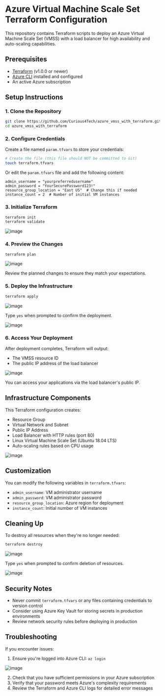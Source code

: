 # Azure Virtual Machine Scale Set Terraform Configuration

This repository contains Terraform scripts to deploy an Azure Virtual Machine Scale Set (VMSS) with a load balancer for high availability and auto-scaling capabilities.

## Prerequisites

- [Terraform](https://www.terraform.io/downloads.html) (v1.0.0 or newer)
- [Azure CLI](https://docs.microsoft.com/en-us/cli/azure/install-azure-cli) installed and configured
- An active Azure subscription

## Setup Instructions

### 1. Clone the Repository

```bash
git clone https://github.com/Curious4Tech/azure_vmss_with_terraform.git
cd azure_vmss_with_terraform
```

### 2. Configure Credentials

Create a file named `param.tfvars` to store your credentials:

```bash
# Create the file (this file should NOT be committed to Git)
touch terraform.tfvars
```

Or edit the `param.tfvars` file and add the following content:

```hcl
admin_username = "yourpreferredusername"
admin_password = "YourSecurePassword123!"
resource_group_location = "East US"  # Change this if needed
instance_count = 2  # Number of initial VM instances
```

### 3. Initialize Terraform

```bash
terraform init
terraform validate
```

![image](https://github.com/user-attachments/assets/c40d9e82-18ec-4f69-a086-d7f50bf56cf7)


### 4. Preview the Changes

```bash
terraform plan
```

![image](https://github.com/user-attachments/assets/632cd039-0e08-4b55-ae5f-26f667a7df11)


Review the planned changes to ensure they match your expectations.

### 5. Deploy the Infrastructure

```bash
terraform apply
```

![image](https://github.com/user-attachments/assets/e1b722c3-608e-4fc6-9394-644bfb8ebea2)

Type `yes` when prompted to confirm the deployment.

![image](https://github.com/user-attachments/assets/623466c6-327a-4354-baff-e9ad1b2eebdf)


### 6. Access Your Deployment

After deployment completes, Terraform will output:
- The VMSS resource ID
- The public IP address of the load balancer

![image](https://github.com/user-attachments/assets/64170015-bdd9-445d-aeaf-69581f704d1a)


You can access your applications via the load balancer's public IP.

## Infrastructure Components

This Terraform configuration creates:

- Resource Group
- Virtual Network and Subnet
- Public IP Address
- Load Balancer with HTTP rules (port 80)
- Linux Virtual Machine Scale Set (Ubuntu 18.04 LTS)
- Auto-scaling rules based on CPU usage

![image](https://github.com/user-attachments/assets/987573dd-74a5-46ed-93f9-c9f42db5a372)

## Customization

You can modify the following variables in `terraform.tfvars`:

- `admin_username`: VM administrator username
- `admin_password`: VM administrator password
- `resource_group_location`: Azure region for deployment
- `instance_count`: Initial number of VM instances

## Cleaning Up

To destroy all resources when they're no longer needed:

```bash
terraform destroy
```

![image](https://github.com/user-attachments/assets/4a72abc3-5ac7-41ef-bcbd-6b7898080ff6)


Type `yes` when prompted to confirm deletion of resources.

![image](https://github.com/user-attachments/assets/95f5edb4-af98-48d5-b116-bcce08cd1cd2)


## Security Notes

- Never commit `terraform.tfvars` or any files containing credentials to version control
- Consider using Azure Key Vault for storing secrets in production environments
- Review network security rules before deploying in production

## Troubleshooting

If you encounter issues:

1. Ensure you're logged into Azure CLI: `az login`

![image](https://github.com/user-attachments/assets/1fa2816b-393a-4fa7-a4ae-c6d32d26629a)

2. Check that you have sufficient permissions in your Azure subscription
4. Verify that your password meets Azure's complexity requirements
5. Review the Terraform and Azure CLI logs for detailed error messages
